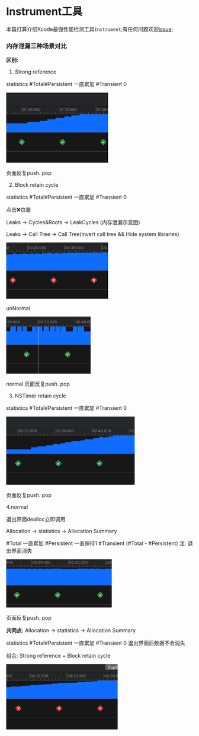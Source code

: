 # Instrument工具
本篇打算介绍Xcode最强性能检测工具`Instrument`,有任何问题欢迎[issue](https://github.com/binzi56/iOSSmallKnowledgePool/issues);

### 内存泄漏三种场景对比
**区别:**
1. Strong reference

statistics
#Total#Persistent
一直累加
#Transient
0

![](./resources/StrongReference.png)

页面反复push. pop

2. Block retain cycle

statistics
#Total#Persistent
一直累加
#Transient
0

点击❌位置

Leaks -> Cycles&Roots -> LeakCycles   (内存泄漏示意图)

Leaks -> Call Tree ->  Call Tree(invert call tree && Hide system libraries)

![](./resources/BlockRetainCycle.png)

unNormal

![](./resources/BlockNormal.png)

normal
页面反复push. pop


3. NSTimer retain cycle

statistics
#Total#Persistent
一直累加
#Transient
0

![](./resources/NSTimerRetainCycle.png)

页面反复push. pop

4.normal

退出界面dealloc立即调用

Allocation -> statistics ->  Allocation Summary

#Total
一直累加
#Persistent
一直保持1
#Transient
(#Total - #Persistent)
注: 退出界面消失

![](./resources/normal.png)

页面反复push. pop

**共同点:**
Allocation -> statistics ->  Allocation Summary

statistics
#Total#Persistent
一直累加
#Transient
0
退出界面后数据不会消失

组合:
Strong reference + Block retain cycle

![](./resources/TwoSituation.png)
